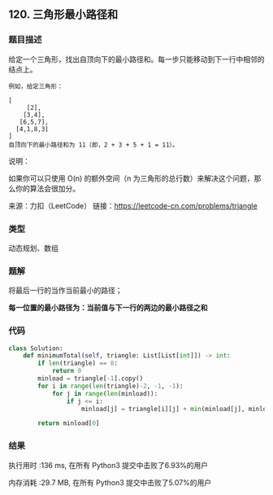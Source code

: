 ## 120. 三角形最小路径和



### 题目描述

给定一个三角形，找出自顶向下的最小路径和。每一步只能移动到下一行中相邻的结点上。

```
例如，给定三角形：

[
     [2],
    [3,4],
   [6,5,7],
  [4,1,8,3]
]
自顶向下的最小路径和为 11（即，2 + 3 + 5 + 1 = 11）。
```

说明：

如果你可以只使用 O(n) 的额外空间（n 为三角形的总行数）来解决这个问题，那么你的算法会很加分。

来源：力扣（LeetCode）
链接：https://leetcode-cn.com/problems/triangle

### 类型

动态规划、数组



### 题解

将最后一行的当作当前最小的路径；

**每一位置的最小路径为：当前值与下一行的两边的最小路径之和**



### 代码

```python
class Solution:
    def minimumTotal(self, triangle: List[List[int]]) -> int:
    	if len(triangle) == 0:
    		return 0
    	minload = triangle[-1].copy()
    	for i in range(len(triangle)-2, -1, -1):
    		for j in range(len(minload)):
    			if j <= i:
    				minload[j] = triangle[i][j] + min(minload[j], minload[j+1])

    	return minload[0]
```



### 结果

执行用时 :136 ms, 在所有 Python3 提交中击败了6.93%的用户

内存消耗 :29.7 MB, 在所有 Python3 提交中击败了5.07%的用户
